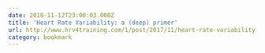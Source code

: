 ```yaml
---
date: 2018-11-12T23:00:03.000Z
title: 'Heart Rate Variability: a (deep) primer'
url: http://www.hrv4training.com/1/post/2017/11/heart-rate-variability-a-primer.html
category: bookmark
---
```

